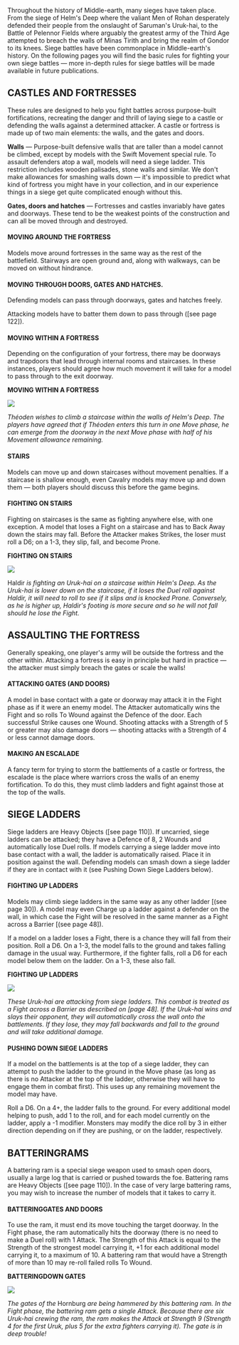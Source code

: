Throughout the history of Middle-earth, many sieges have taken place. From the siege of Helm's Deep where the valiant Men of Rohan desperately defended their people from the onslaught of Saruman's Uruk-hai, to the Battle of Pelennor Fields where arguably the greatest army of the Third Age attempted to breach the walls of Minas Tirith and  bring the realm of Gondor to its knees. Siege battles have been commonplace in Middle-earth's history. On the following  pages you will find the basic rules for fighting your own siege battles — more in-depth rules for siege battles will be made  available in future publications.

## CASTLES AND FORTRESSES

These rules are designed to help you fight battles across purpose-built fortifications, recreating the danger and thrill of laying siege to a castle or defending the walls against a determined attacker. A castle or fortress is made up of two main elements: the walls, and the gates and doors.

**Walls** — Purpose-built defensive walls that are taller than a model cannot be climbed, except by models with the Swift Movement special rule. To assault defenders atop a wall, models will need a siege ladder. This restriction includes wooden palisades, stone walls and similar. We don't make allowances for smashing walls down — it's impossible to predict what kind of fortress you might have in your collection, and in our experience things in a siege get quite complicated enough without this.

**Gates, doors and hatches** — Fortresses and castles invariably have gates and doorways. These tend to be the weakest points of the construction and can all be moved through and destroyed.

#### MOVING AROUND THE FORTRESS

Models move around fortresses in the same way as the rest of the battlefield. Stairways are open ground and, along with walkways, can be moved on without hindrance.

#### MOVING THROUGH DOORS, GATES AND HATCHES.

Defending models can pass through doorways, gates and hatches freely.

Attacking models have to batter them down to pass through ([see page 122]).

#### MOVING WITHIN A FORTRESS

Depending on the configuration of your fortress, there may be doorways and trapdoors that lead through internal rooms and staircases. In these instances, players should agree how much movement it will take for a model to pass through to the exit doorway.

**MOVING WITHIN A FORTRESS**

![](../media/rules_manual/moving_within_a_fortress_1.jpg)

*Théoden wishes to climb a staircase within the walls of Helm's Deep. The players have agreed that if Théoden enters this turn in one Move phase, he can emerge from the doorway in the next Move phase with half of his Movement allowance remaining.*

#### STAIRS

Models can move up and down staircases without movement penalties. If a staircase is shallow enough, even Cavalry models may move up and down
them — both players should discuss this before the game begins.

#### FIGHTING ON STAIRS

Fighting on staircases is the same as fighting anywhere else, with one exception. A model that loses a Fight on a staircase and has to Back Away down the stairs may fall. Before the Attacker makes Strikes, the loser must roll a D6; on a 1-3, they slip, fall, and become Prone.

**FIGHTING ON STAIRS**

![](../media/rules_manual/fighting_on_stairs_1.jpg)

Haldir *is fighting an Uruk-hai on a staircase within Helm's Deep. As the Uruk-hai is lower down on the staircase, if it loses the Duel roll against Haldir, it will need to roll to see if it slips and is knocked Prone. Conversely, as he is higher up, Haldir's footing is more secure and so he will not fall should he lose the Fight.*

## ASSAULTING THE FORTRESS

Generally speaking, one player's army will be outside the fortress and the other within. Attacking a fortress is easy in principle but hard in practice — the attacker must simply breach the gates or scale the walls!

#### ATTACKING GATES (AND DOORS)

A model in base contact with a gate or doorway may attack it in the Fight phase as if it were an enemy model. The Attacker automatically wins the Fight and so rolls To Wound against the Defence of the door. Each successful Strike causes one Wound. Shooting attacks with a Strength of 5 or greater may also damage doors — shooting attacks with a Strength of 4 or less cannot damage doors.

#### MAKING AN ESCALADE

A fancy term for trying to storm the battlements of a castle or fortress, the escalade is the place where warriors cross the walls of an enemy fortification. To do this, they must climb ladders and fight against those at the top of the walls.

## SIEGE LADDERS

Siege ladders are Heavy Objects ([see page 110]). If uncarried, siege ladders can be attacked; they have a Defence of 8, 2 Wounds and automatically lose Duel rolls. If models carrying a siege ladder move into base contact with a wall, the ladder is automatically raised. Place it in position against the wall. Defending models can smash down a siege ladder if they are in contact with it (see Pushing Down Siege Ladders below).

#### FIGHTING UP LADDERS 

Models may climb siege ladders in the same way as any other ladder [(see page 30]). A model may even Charge up a ladder against a defender on the wall, in which case the Fight will be resolved in the same manner as a Fight across a Barrier [(see page 48]).

If a model on a ladder loses a Fight, there is a chance they will fall   from their position. Roll a D6. On a 1-3, the model falls to the   ground and takes falling damage in the usual way. Furthermore, if the fighter falls, roll a D6 for each model below them on the ladder. On a 1-3, these also fall.

**FIGHTING UP LADDERS**

![](../media/rules_manual/fighting_up_ladders_1.jpg)

*These Uruk-hai are attacking from siege ladders. This combat is treated as a Fight across a Barrier as described on [page 48]. If the Uruk-hai wins and slays their opponent, they will automatically cross the wall onto the battlements. If they lose, they may fall backwards and fall to the ground and will take additional damage.*

#### PUSHING DOWN SIEGE LADDERS

If a model on the battlements is at the top of a siege ladder, they can attempt to push the ladder to the ground in the Move phase (as long as there is no Attacker at the top of the ladder, otherwise they will have to engage them in combat first). This uses up any remaining movement the model may have.

Roll a D6. On a 4+, the ladder falls to the ground. For every additional model helping to push, add 1 to the roll, and for each model currently on the ladder, apply a -1 modifier. Monsters may modify the dice roll by 3 in either direction depending on if they are pushing, or on the ladder, respectively.

## BATTERINGRAMS

A battering ram is a special siege weapon used to smash open doors, usually a large log that is carried or pushed towards the foe. Battering rams are Heavy Objects ([see page 110]). In the case of very large battering rams, you may wish to increase the number of models that it takes to carry it.

#### BATTERINGGATES AND DOORS

To use the ram, it must end its move touching the target doorway. In the Fight phase, the ram automatically hits the doorway (there is no need to make a Duel roll) with 1 Attack. The Strength of this Attack is equal to the Strength of the strongest model carrying it, +1 for each additional model carrying it, to a maximum of 10. A battering ram that would have a Strength of more than 10 may re-roll failed rolls To Wound.

**BATTERINGDOWN GATES**

![](../media/rules_manual/batteringdown_gates_1.jpg)

*The gates of the* Hornburg *are being hammered by this battering ram. In the Fight phase, the battering ram gets a single Attack. Because there are six Uruk-hai crewing the ram, the ram makes the Attack at Strength 9 (Strength 4 for the first Uruk, plus 5 for the extra fighters carrying it). The gate is in deep trouble!*

